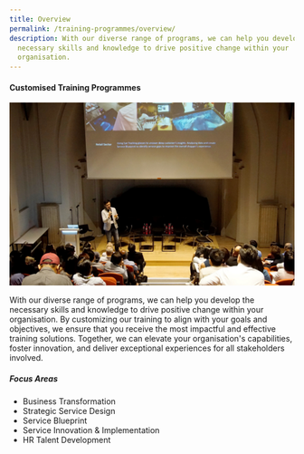 ```yaml
---
title: Overview
permalink: /training-programmes/overview/
description: With our diverse range of programs, we can help you develop the
  necessary skills and knowledge to drive positive change within your
  organisation.
---
```

#### **Customised Training Programmes**

![](/images/Programmes/programmes_overview.jpg)

With our diverse range of programs, we can help you develop the necessary skills and knowledge to drive positive change within your organisation. By customizing our training to align with your goals and objectives, we ensure that you receive the most impactful and effective training solutions. Together, we can elevate your organisation's capabilities, foster innovation, and deliver exceptional experiences for all stakeholders involved. 

##### **Focus Areas**
* Business Transformation 
* Strategic Service Design 
* Service Blueprint 
* Service Innovation & Implementation 
* HR Talent Development